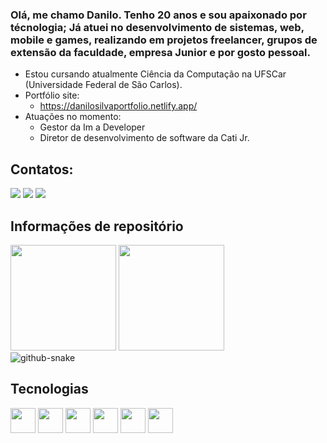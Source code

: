 ### Olá, me chamo Danilo. Tenho 20 anos e sou apaixonado por técnologia; Já atuei no desenvolvimento de sistemas, web, mobile e games, realizando em projetos freelancer, grupos de extensão da faculdade, empresa Junior e por gosto pessoal.

<!--
**danilosp1/danilosp1** is a ✨ _special_ ✨ repository because its `README.md` (this file) appears on your GitHub profile.


-->
- Estou cursando atualmente Ciência da Computação na UFSCar (Universidade Federal de São Carlos).
- Portfólio site:
  - https://danilosilvaportfolio.netlify.app/
- Atuações no momento:
  - Gestor da Im a Developer
  - Diretor de desenvolvimento de software da Cati Jr.

## Contatos:

<div>
<a href="https://instagram.com/dan.sp1" target="_blank"><img src="https://img.shields.io/badge/-Instagram-%23E4405F?style=for-the-badge&logo=instagram&logoColor=white" target="_blank"></a>
<a href = "mailto:danilo.sp03@gmail.com"><img src="https://img.shields.io/badge/Gmail-D14836?style=for-the-badge&logo=gmail&logoColor=white" target="_blank"></a>
<a href="https://www.linkedin.com/in/danilo-da-silva-pinto-5632b11aa/" target="_blank"><img src="https://img.shields.io/badge/-LinkedIn-%230077B5?style=for-the-badge&logo=linkedin&logoColor=white" target="_blank"></a>   
</div>

## Informações de repositório

<div>
<img src="https://github-readme-stats-git-masterrstaa-rickstaa.vercel.app/api?username=danilosp1&show_icons=true&include_all_commits=true&theme=blueberry&hide_border=true" height="169px"/>
<img src="https://github-readme-stats-git-masterrstaa-rickstaa.vercel.app/api/top-langs/?username=danilosp1&layout=compact&theme=blueberry&hide_border=true" height="169px" />
</div>

<picture>
  <source media="(prefers-color-scheme: dark)" srcset="github-snake-dark.svg" />
  <img alt="github-snake" src="github-snake.svg" />
</picture>

## Tecnologias

<div>
<img src="https://cdn.jsdelivr.net/gh/devicons/devicon/icons/python/python-original.svg" width="40" height="40"/>
<img src="https://cdn.jsdelivr.net/gh/devicons/devicon/icons/c/c-original.svg" width="40" height="40"/>
<img src="https://cdn.jsdelivr.net/gh/devicons/devicon/icons/cplusplus/cplusplus-original.svg" width="40" height="40"/>
<img src="https://cdn.jsdelivr.net/gh/devicons/devicon/icons/java/java-original.svg" width="40" height="40"/>
<img src="https://cdn.jsdelivr.net/gh/devicons/devicon/icons/nodejs/nodejs-original.svg" width="40" height="40"/>
<img src="https://cdn.jsdelivr.net/gh/devicons/devicon/icons/react/react-original.svg" width="40" height="40"/>
</div>
